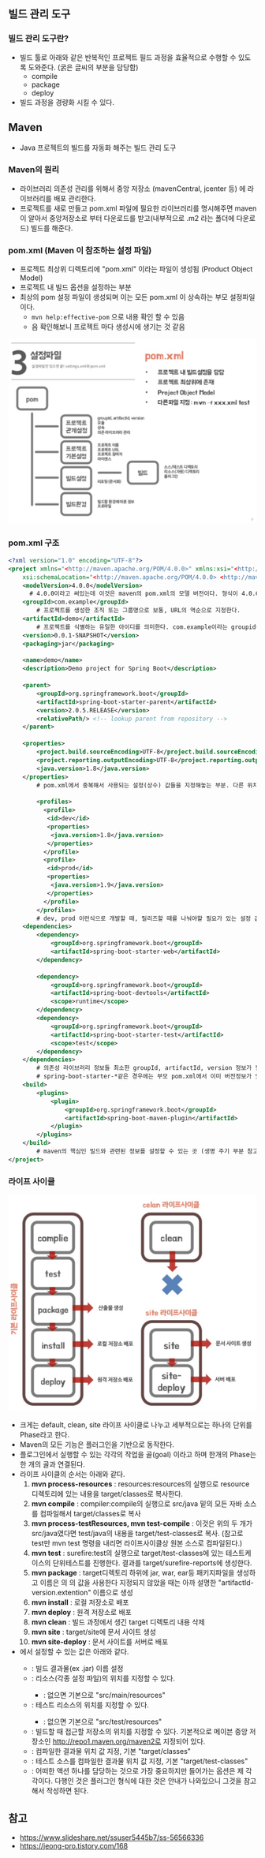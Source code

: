 ## 빌드 관리 도구

### 빌드 관리 도구란?

- 빌드 툴로 아래와 같은 반복적인 프로젝트 필드 과정을 효율적으로 수행할 수 있도록 도와준다. (굵은 글씨의 부분을 담당함)
  - compile
  - package
  - deploy
- 빌드 과정을 경량화 시킬 수 있다.

## Maven

- Java 프로젝트의 빌드를 자동화 해주는 빌드 관리 도구

### Maven의 원리

- 라이브러리 의존성 관리를 위해서 중앙 저장소 (mavenCentral, jcenter 등) 에 라이브러리를 배포 관리한다.
- 프로젝트를 새로 만들고 pom.xml 파일에 필요한 라이브러리를 명시해주면 maven 이 알아서 중앙저장소로 부터 다운로드를 받고(내부적으로 .m2 라는 폴더에 다운로드) 빌드를 해준다.

### pom.xml (Maven 이 참조하는 설정 파일)

- 프로젝트 최상위 디렉토리에 "pom.xml" 이라는 파일이 생성됨 (Product Object Model)
- 프로젝트 내 빌드 옵션을 설정하는 부분
- 최상의 pom 설정 파일이 생성되며 이는 모든 pom.xml 이 상속하는 부모 설정파일이다.
  - `mvn help:effective-pom` 으로 내용 확인 할 수 있음
  - 음 확인해보니 프로젝트 마다 생성시에 생기는 것 같음

![1](https://github.com/rlawlstjd0077/TIL/blob/master/Java/img/Maven-1.png)

### pom.xml 구조

```xml
<?xml version="1.0" encoding="UTF-8"?>
<project xmlns="<http://maven.apache.org/POM/4.0.0>" xmlns:xsi="<http://www.w3.org/2001/XMLSchema-instance>"
    xsi:schemaLocation="<http://maven.apache.org/POM/4.0.0> <http://maven.apache.org/xsd/maven-4.0.0.xsd>">
    <modelVersion>4.0.0</modelVersion>
	  # 4.0.0이라고 써있는데 이것은 maven의 pom.xml의 모델 버전이다. 형식이 4.0.0 버전이라고 이해하면 된다.
    <groupId>com.example</groupId>
		# 프로젝트를 생성한 조직 또는 그룹명으로 보통, URL의 역순으로 지정한다.
    <artifactId>demo</artifactId>
		# 프로젝트를 식별하는 유일한 아이디를 의미한다. com.example이라는 groupid를 사용하고 있는 조직에 여러 프로젝트가 존재할 수 있다.
    <version>0.0.1-SNAPSHOT</version>
    <packaging>jar</packaging>
 
    <name>demo</name>
    <description>Demo project for Spring Boot</description>
 
    <parent>
        <groupId>org.springframework.boot</groupId>
        <artifactId>spring-boot-starter-parent</artifactId>
        <version>2.0.5.RELEASE</version>
        <relativePath/> <!-- lookup parent from repository -->
    </parent>
 
    <properties>
        <project.build.sourceEncoding>UTF-8</project.build.sourceEncoding>
        <project.reporting.outputEncoding>UTF-8</project.reporting.outputEncoding>
        <java.version>1.8</java.version>
    </properties>
		# pom.xml에서 중복해서 사용되는 설정(상수) 값들을 지정해놓는 부분. 다른 위치에서 ${...}로 표기해서 사용할 수 있다. (java.version에 1.8을 적용하고 다른 위치에서 ${java.version}이라고 쓰면 "1.8"이라고 쓴 것과 같다.
 
		<profiles>
		  <profile>
		   <id>dev</id>
		   <properties>
		    <java.version>1.8</java.version>
		   </properties>
		  </profile>
		  <profile>
		   <id>prod</id>
		   <properties>
		    <java.version>1.9</java.version>
		   </properties>
		  </profile>
		</profiles>
		# dev, prod 이런식으로 개발할 때, 릴리즈할 때를 나눠야할 필요가 있는 설정 값은 profiles로 설정할 수 있다.
    <dependencies>
        <dependency>
            <groupId>org.springframework.boot</groupId>
            <artifactId>spring-boot-starter-web</artifactId>
        </dependency>
 
        <dependency>
            <groupId>org.springframework.boot</groupId>
            <artifactId>spring-boot-devtools</artifactId>
            <scope>runtime</scope>
        </dependency>
        <dependency>
            <groupId>org.springframework.boot</groupId>
            <artifactId>spring-boot-starter-test</artifactId>
            <scope>test</scope>
        </dependency>
    </dependencies>
		# 의존성 라이브러리 정보들 최소한 groupId, artifactId, version 정보가 필요하지만
		# spring-boot-starter-*같은 경우에는 부모 pom.xml에서 이미 버전정보가 있어서 version은 따로 지정할 필요가 없다.
    <build>
        <plugins>
            <plugin>
                <groupId>org.springframework.boot</groupId>
                <artifactId>spring-boot-maven-plugin</artifactId>
            </plugin>
        </plugins>
    </build>
		# maven의 핵심인 빌드와 관련된 정보를 설정할 수 있는 곳 (생명 주기 부분 참고)
</project>
```

### 라이프 사이클

![2](https://github.com/rlawlstjd0077/TIL/blob/master/Java/img/Maven-2.png)

- 크게는 default, clean, site 라이프 사이클로 나누고 세부적으로는 하나의 단위를 Phase라고 한다.
- Maven의 모든 기능은 플러그인을 기반으로 동작한다.
- 플로그인에서 실행할 수 있는 각각의 작업을 골(goal) 이라고 하며 한개의 Phase는 한 개의 골과 연결된다.
- 라이프 사이클의 순서는 아래와 같다.
  1. **mvn process-resources** : resources:resources의 실행으로 resource 디렉토리에 있는 내용을 target/classes로 복사한다.
  2. **mvn compile** : compiler:compile의 실행으로 src/java 밑의 모든 자바 소스를 컴파일해서 target/classes로 복사
  3. **mvn process-testResources, mvn test-compile** : 이것은 위의 두 개가 src/java였다면 test/java의 내용을 target/test-classes로 복사. (참고로 test만 mvn test 명령을 내리면 라이프사이클상 원본 소스로 컴파일된다.)
  4. **mvn test** : surefire:test의 실행으로 target/test-classes에 있는 테스트케이스의 단위테스트를 진행한다. 결과를 target/surefire-reports에 생성한다.
  5. **mvn package** : target디렉토리 하위에 jar, war, ear등 패키지파일을 생성하고 이름은 <build>의 <finalName>의 값을 사용한다 지정되지 않았을 때는 아까 설명한 "artifactId-version.extention" 이름으로 생성
  6. **mvn install** : 로컬 저장소로 배포
  7. **mvn deploy** : 원격 저장소로 배포
  8. **mvn clean** : 빌드 과정에서 생긴 target 디렉토리 내용 삭제
  9. **mvn site** : target/site에 문서 사이트 생성
  10. **mvn site-deploy** : 문서 사이트를 서버로 배포
- <build> 에서 설정할 수 있는 값은 아래와 같다.
  - <fileName>: 빌드 결과물(ex .jar) 이름 설정
  - <resources>: 리소스(각종 설정 파일)의 위치를 지정할 수 있다.
    - <resource> : 없으면 기본으로 "src/main/resources"
  - <testResources> : 테스트 리소스의 위치를 지정할 수 있다.
    - <testResource> : 없으면 기본으로 "src/test/resources"
  - <Repositories>: 빌드할 때 접근할 저장소의 위치를 지정할 수 있다. 기본적으로 메이븐 중앙 저장소인 http://repo1.maven.org/maven2로 지정되어 있다.
  - <outputDirectory>: 컴파일한 결과물 위치 값 지정, 기본 "target/classes"
  - <testOutputDirectory>: 테스트 소스를 컴파일한 결과물 위치 값 지정, 기본 "target/test-classes"
  - <plugin>: 어떠한 액션 하나를 담당하는 것으로 가장 중요하지만 들어가는 옵션은 제 각각이다. 다행인 것은 플러그인 형식에 대한 것은 안내가 나와있으니 그것을 참고해서 작성하면 된다.

## 참고

- https://www.slideshare.net/ssuser5445b7/ss-56566336
- https://jeong-pro.tistory.com/168